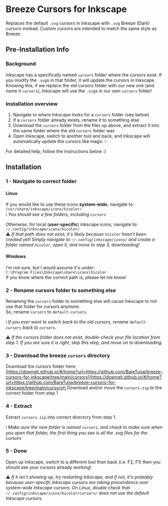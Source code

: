 # Breeze Cursors for Inkscape
Replaces the default `.svg` cursors in Inkscape with `.svg` Breeze (Dark) cursors instead. Custom cursors are intended to match the same style as Breeze.

## Pre-Installation Info
### Background
Inkscape has a specifically named `cursors` folder where the cursors exist.
If you modify the `.svg`s in that folder, it will update the cursors in Inkscape.
Knowing this, if we replace the old cursors folder with our new one (and name it `cursors`),
Inkscape will use the `.svg`s in our own `cursors` folder!

### Installation overview
1. Navigate to where Inkscape looks for a `cursors` folder (see below)
2. If a `cursors` folder already exists, rename it to something else
3. Download the `cursors` folder from the files up above, and extract it into the same folder where the old `cursors` folder was
4. Open Inkscape, switch to another tool and back, and Inkscape will automatically update the cursors like magic :sparkles:

For detailed help, follow the instructions below :)

## Installation
### 1 - Navigate to correct folder
#### Linux
If you would like to use these icons **system-wide**, navigate to:\
`/usr/share/inkscape/icons/hicolor/`\
:information_source: *You should see a few folders, including `cursors`*

Otherwise, for local (**user-specific**) inkscape icons, navigate to:\
`~/.config/inkscape/icons/hicolor/`\
:warning: *If that path does not exist, it's likely because `hicolor` hasn't been created yet!
Simply navigate to `~/.config/inkscape/icons/` and create a folder named `hicolor`, open it, and move to step 3, downloading!*

#### Windows
I'm not sure, but I would assume it's under:\
`C:\Program Files\Inkscape\share\icons\hicolor`\
If you know where the correct path is, please let me know!

### 2 - Rename cursors folder to something else
Renaming the `cursors` folder to something else will cause Inkscape to not use that folder for cursors anymore.\
So, rename `cursors` to `default-cursors`.

:information_source: *If you ever want to switch back to the old cursors, rename `default-cursors` back to `cursors`.*

:warning: *If the cursors folder does not exist, double-check your file location from step 1. If you are sure it is right, skip this step, and move on to downloading.*

### 3 - Download the breeze `cursors` directory
Download the cursors folder here:\
[https://downgit.github.io/#/home?url=https://github.com/BareTuna/breeze-cursors-for-inkscape/tree/main/cursors](https://downgit.github.io/#/home?url=https://github.com/BareTuna/breeze-cursors-for-inkscape/tree/main/cursors)\
Download and/or move the `cursors.zip` to the correct folder from step 1

### 4 - Extract
Extract `cursors.zip` into correct directory from step 1.

:information_source: *Make sure the new folder is named `cursors`, and check to make sure when you open that folder, the first thing you see is all the .svg files for the cursors*

### 5 - Done
Open up Inkscape, switch to a different tool then back (i.e. F2, F1) then you should see your cursors already working!

:warning: *If it isn't showing up, try restarting Inkscape, and if not, it's probably because user-specifc Inkscape cursors are taking precendence over system-wide Inkscape cursors.
On Linux, double check that `~/.config/inkscape/icons/hicolor/cursors/` does not use the default Inkscape cursors.*
